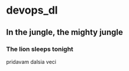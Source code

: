 # devops_dl

## In the jungle, the mighty jungle

### The lion sleeps tonight

pridavam dalsia veci
